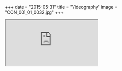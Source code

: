 +++
date = "2015-05-31"
title = "Videography"
image = "CON_001_01_0032.jpg"
+++


<div class="embed-responsive embed-responsive-16by9">
    <iframe class="embed-responsive-item" src="https://www.youtube.com/embed/iisfj-ms6v0" allowfullscreen></iframe>
</div>